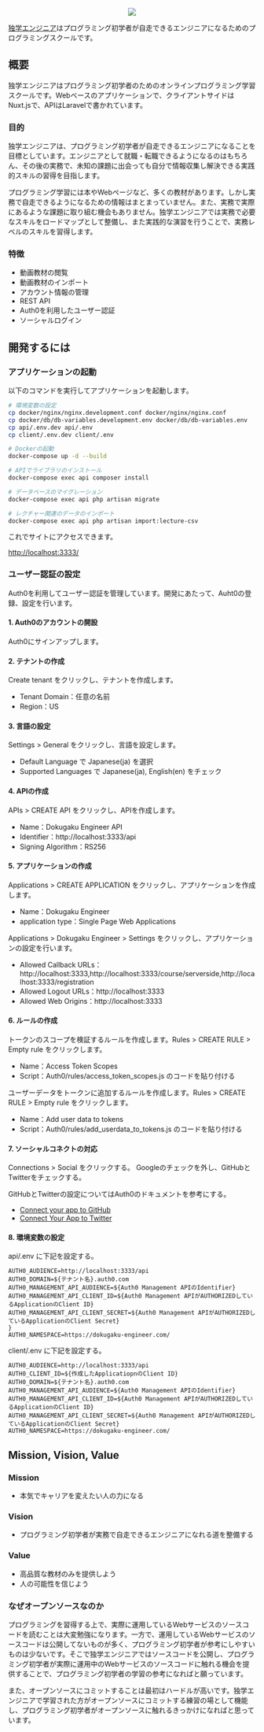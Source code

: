<p align="center"><img src="https://dokugaku-engineer-public-file.s3-ap-northeast-1.amazonaws.com/logo.png"></p>

[独学エンジニア](https://dokugaku-engineer.com/)はプログラミング初学者が自走できるエンジニアになるためのプログラミングスクールです。

## 概要

独学エンジニアはプログラミング初学者のためのオンラインプログラミング学習スクールです。Webベースのアプリケーションで、クライアントサイドはNuxt.jsで、APIはLaravelで書かれています。

### 目的

独学エンジニアは、プログラミング初学者が自走できるエンジニアになることを目標としています。エンジニアとして就職・転職できるようになるのはもちろん、その後の実務で、未知の課題に出会っても自分で情報収集し解決できる実践的スキルの習得を目指します。

プログラミング学習には本やWebページなど、多くの教材があります。しかし実務で自走できるようになるための情報はまとまっていません。また、実務で実際にあるような課題に取り組む機会もありません。独学エンジニアでは実務で必要なスキルをロードマップとして整備し、また実践的な演習を行うことで、実務レベルのスキルを習得します。

### 特徴

* 動画教材の閲覧
* 動画教材のインポート
* アカウント情報の管理
* REST API
* Auth0を利用したユーザー認証
* ソーシャルログイン

## 開発するには

### アプリケーションの起動

以下のコマンドを実行してアプリケーションを起動します。

```bash
# 環境変数の設定
cp docker/nginx/nginx.development.conf docker/nginx/nginx.conf
cp docker/db/db-variables.development.env docker/db/db-variables.env
cp api/.env.dev api/.env
cp client/.env.dev client/.env

# Dockerの起動
docker-compose up -d --build

# APIでライブラリのインストール
docker-compose exec api composer install

# データベースのマイグレーション
docker-compose exec api php artisan migrate

# レクチャー関連のデータのインポート
docker-compose exec api php artisan import:lecture-csv
```

これでサイトにアクセスできます。

[http://localhost:3333/](http://localhost:3333/)

### ユーザー認証の設定

Auth0を利用してユーザー認証を管理しています。開発にあたって、Auht0の登録、設定を行います。


#### 1. Auth0のアカウントの開設

Auth0にサインアップします。

#### 2. テナントの作成

Create tenant をクリックし、テナントを作成します。

* Tenant Domain：任意の名前
* Region：US

#### 3. 言語の設定

Settings > General をクリックし、言語を設定します。

* Default Language で Japanese(ja) を選択
* Supported Languages で Japanese(ja), English(en) をチェック

#### 4. APIの作成

APIs > CREATE API をクリックし、APIを作成します。

* Name：Dokugaku Engineer API
* Identifier：http://localhost:3333/api
* Signing Algorithm：RS256

#### 5. アプリケーションの作成

Applications > CREATE APPLICATION をクリックし、アプリケーションを作成します。

* Name：Dokugaku Engineer
* application type：Single Page Web Applications

Applications > Dokugaku Engineer > Settings をクリックし、アプリケーションの設定を行います。

* Allowed Callback URLs：http://localhost:3333,http://localhost:3333/course/serverside,http://localhost:3333/registration
* Allowed Logout URLs：http://localhost:3333
* Allowed Web Origins：http://localhost:3333

#### 6. ルールの作成

トークンのスコープを検証するルールを作成します。Rules > CREATE RULE > Empty rule をクリックします。

* Name：Access Token Scopes
* Script：Auth0/rules/access_token_scopes.js のコードを貼り付ける

ユーザーデータをトークンに追加するルールを作成します。Rules > CREATE RULE > Empty rule をクリックします。

* Name：Add user data to tokens
* Script：Auth0/rules/add_userdata_to_tokens.js のコードを貼り付ける

#### 7. ソーシャルコネクトの対応

Connections > Social をクリックする。
Googleのチェックを外し、GitHubとTwitterをチェックする。

GitHubとTwitterの設定についてはAuth0のドキュメントを参考にする。

* [Connect your app to GitHub](https://auth0.com/docs/connections/social/github)
* [Connect Your App to Twitter](https://auth0.com/docs/connections/social/twitter)

#### 8. 環境変数の設定

api/.env に下記を設定する。

```api/.env
AUTH0_AUDIENCE=http://localhost:3333/api
AUTH0_DOMAIN=${テナント名}.auth0.com
AUTH0_MANAGEMENT_API_AUDIENCE=${Auth0 Management APIのIdentifier}
AUTH0_MANAGEMENT_API_CLIENT_ID=${Auth0 Management APIがAUTHORIZEDしているApplicationのClient ID}
AUTH0_MANAGEMENT_API_CLIENT_SECRET=${Auth0 Management APIがAUTHORIZEDしているApplicationのClient Secret}
}
AUTH0_NAMESPACE=https://dokugaku-engineer.com/
```

client/.env に下記を設定する。

```client/.env
AUTH0_AUDIENCE=http://localhost:3333/api
AUTH0_CLIENT_ID=${作成したApplicatiopnのClient ID}
AUTH0_DOMAIN=${テナント名}.auth0.com
AUTH0_MANAGEMENT_API_AUDIENCE=${Auth0 Management APIのIdentifier}
AUTH0_MANAGEMENT_API_CLIENT_ID=${Auth0 Management APIがAUTHORIZEDしているApplicationのClient ID}
AUTH0_MANAGEMENT_API_CLIENT_SECRET=${Auth0 Management APIがAUTHORIZEDしているApplicationのClient Secret}
AUTH0_NAMESPACE=https://dokugaku-engineer.com/
```

## Mission, Vision, Value

### Mission

* 本気でキャリアを変えたい人の力になる

### Vision

* プログラミング初学者が実務で自走できるエンジニアになれる道を整備する

### Value

* 高品質な教材のみを提供しよう
* 人の可能性を信じよう

### なぜオープンソースなのか

プログラミングを習得する上で、実際に運用しているWebサービスのソースコードを読むことは大変勉強になります。一方で、運用しているWebサービスのソースコードは公開してないものが多く、プログラミング初学者が参考にしやすいものは少ないです。そこで独学エンジニアではソースコードを公開し、プログラミング初学者が実際に運用中のWebサービスのソースコードに触れる機会を提供することで、プログラミング初学者の学習の参考になればと願っています。

また、オープンソースにコミットすることは最初はハードルが高いです。独学エンジニアで学習された方がオープンソースにコミットする練習の場として機能し、プログラミング初学者がオープンソースに触れるきっかけになればと思っています。
